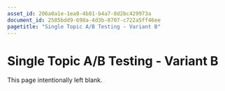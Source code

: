 ```yaml
---
asset_id: 206a0a1e-1ea0-4b81-b4a7-8d2bc429973a
document_id: 2585bdd9-698a-4d3b-8707-c722a5ff46ee
pagetitle: "Single Topic A/B Testing - Variant B"
---
```


# Single Topic A/B Testing - Variant B ##

This page intentionally left blank.
